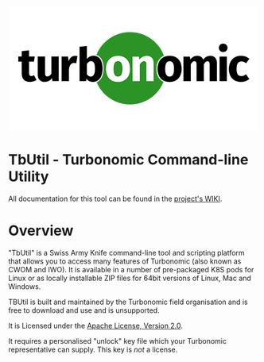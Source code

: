 <p align="center">
  <img src="assets/logo.png">
</p>

<!--
http://www.apache.org/licenses/LICENSE-2.0.txt


Copyright 2021 Turbonomic

Licensed under the Apache License, Version 2.0 (the "License");
you may not use this file except in compliance with the License.
You may obtain a copy of the License at

    http://www.apache.org/licenses/LICENSE-2.0

Unless required by applicable law or agreed to in writing, software
distributed under the License is distributed on an "AS IS" BASIS,
WITHOUT WARRANTIES OR CONDITIONS OF ANY KIND, either express or implied.
See the License for the specific language governing permissions and
limitations under the License.
-->

# TbUtil - Turbonomic Command-line Utility

All documentation for this tool can be found in the [project's WIKI](https://github.com/turbonomic/tbutil/wiki).

# Overview

"TbUtil" is a Swiss Army Knife command-line tool and scripting platform that allows you to access many features of Turbonomic (also known as CWOM and IWO). It is available in a number of pre-packaged K8S pods for Linux or as locally installable ZIP files for 64bit versions of Linux, Mac and Windows.

TBUtil is built and maintained by the Turbonomic field organisation and is free to download and use and is unsupported.

It is Licensed under the [Apache License, Version 2.0](LICENSE).

It requires a personalised "unlock" key file which your Turbonomic representative can supply. This key is _not_ a license.
